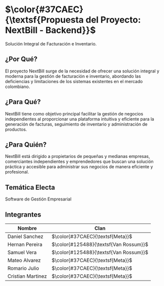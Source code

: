 # $\color{#37CAEC}{\textsf{Propuesta del Proyecto: NextBill - Backend}}$

Solución Integral de Facturación e Inventario.

## ¿Por Qué?
El proyecto NextBill surge de la necesidad de ofrecer una solución integral y moderna para la gestión de facturación e inventario, abordando las deficiencias y limitaciones de los sistemas existentes en el mercado colombiano.

## ¿Para Qué?
NextBill tiene como objetivo principal facilitar la gestión de negocios independientes al proporcionar una plataforma intuitiva y eficiente para la generación de facturas, seguimiento de inventario y administración de productos.

## ¿Para Quién?
NextBill está dirigido a propietarios de pequeñas y medianas empresas, comerciantes independientes y emprendedores que buscan una solución práctica y accesible para administrar sus negocios de manera eficiente y profesional.

## Temática Electa
Software de Gestión Empresarial

## Integrantes
| Nombre            | Clan    |
|-------------------|---------|
| Daniel Sanchez    | $\color{#37CAEC}{\textsf{Meta}}$  |
| Hernan Pereira    | $\color{#125488}{\textsf{Van Rossum}}$ |
| Samuel Vera       | $\color{#125488}{\textsf{Van Rossum}}$ |
| Mateo Alvarez     | $\color{#37CAEC}{\textsf{Meta}}$   |
| Romario Julio     | $\color{#37CAEC}{\textsf{Meta}}$   |
| Cristian Martinez | $\color{#37CAEC}{\textsf{Meta}}$   |
